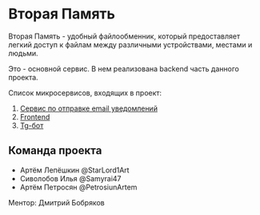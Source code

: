 # Вторая Память

Вторая Память - удобный файлообменник, который предоставляет легкий доступ к файлам между различными устройствами, местами и людьми.

Это - основной сервис. В нем реализована backend часть данного проекта.

Список микросервисов, входящих в проект:
1) [Сервис по отправке email уведомлений](https://github.com/Samyrai47/messaging-service-second-memory)
2) [Frontend](https://github.com/StarLord1Art/Second-Memory-Remastered-Frontend)
3) [Tg-бот](https://github.com/PetrosiunArtem/Second-Memory-TgBot)

## Команда проекта

- Артём Лепёшкин @StarLord1Art
- Сиволобов Илья @Samyrai47
- Артём Петросян @PetrosiunArtem

Ментор: Дмитрий Бобряков

